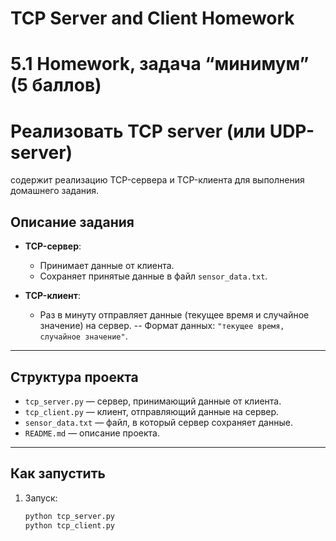 # TCP Server and Client Homework
# 5.1 Homework, задача “минимум” (5 баллов)
# Реализовать TCP server (или UDP-server)

содержит реализацию TCP-сервера и TCP-клиента для выполнения домашнего задания.

## Описание задания

- **TCP-сервер**:
  - Принимает данные от клиента.
  - Сохраняет принятые данные в файл `sensor_data.txt`.

- **TCP-клиент**:
  - Раз в минуту отправляет данные (текущее время и случайное значение) на сервер.
  -- Формат данных: `"текущее время, случайное значение"`.
---

## Структура проекта

- `tcp_server.py` — сервер, принимающий данные от клиента.
- `tcp_client.py` — клиент, отправляющий данные на сервер.
- `sensor_data.txt` — файл, в который сервер сохраняет данные.
- `README.md` — описание проекта.

---

## Как запустить

1. Запуск:
   ```bash
   python tcp_server.py
   python tcp_client.py


